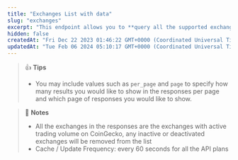 ```yaml
---
title: "Exchanges List with data"
slug: "exchanges"
excerpt: "This endpoint allows you to **query all the supported exchanges with exchanges’ data (id, name, country, .... etc) that have active trading volumes on CoinGecko**."
hidden: false
createdAt: "Fri Dec 22 2023 01:46:22 GMT+0000 (Coordinated Universal Time)"
updatedAt: "Tue Feb 06 2024 05:10:17 GMT+0000 (Coordinated Universal Time)"
---
```

> 👍 **Tips**
> 
> - You may include values such as `per_page` and `page` to specify how many results you would like to show in the responses per page and which page of responses you would like to show.

> 📘 **Notes**
> 
> - All the exchanges in the responses are the exchanges with active trading volume on CoinGecko, any inactive or deactivated exchanges will be removed from the list
> - Cache / Update Frequency:  every 60 seconds for all the API plans
